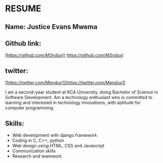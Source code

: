# RESUME

## Name:  Justice Evans Mwema

## Github link: 
[https://github.com/M3ndux]( https://github.com/M3ndux)

## twitter: 
[https://twitter.com/Mendux1](https://twitter.com/Mendux1)


I am a second-year student at KCA University, doing Bachelor of Science in Software Development. Am a technology enthusiast who is committed to learning and interested in technology innovations, with aptitude for computer programming.

## Skills:

- Web development with django framework
- Coding in C, C++, python 
- Web design using HTML, CSS and Javascript
- Communication skills
- Research and teamwork


